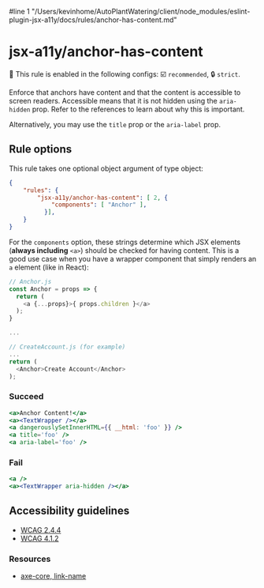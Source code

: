 #line 1 "/Users/kevinhome/AutoPlantWatering/client/node_modules/eslint-plugin-jsx-a11y/docs/rules/anchor-has-content.md"
# jsx-a11y/anchor-has-content

💼 This rule is enabled in the following configs: ☑️ `recommended`, 🔒 `strict`.

<!-- end auto-generated rule header -->

Enforce that anchors have content and that the content is accessible to screen readers. Accessible means that it is not hidden using the `aria-hidden` prop. Refer to the references to learn about why this is important.

Alternatively, you may use the `title` prop or the `aria-label` prop.

## Rule options

This rule takes one optional object argument of type object:

```json
{
    "rules": {
        "jsx-a11y/anchor-has-content": [ 2, {
            "components": [ "Anchor" ],
          }],
    }
}
```

For the `components` option, these strings determine which JSX elements (**always including** `<a>`) should be checked for having content. This is a good use case when you have a wrapper component that simply renders an `a` element (like in React):

```js
// Anchor.js
const Anchor = props => {
  return (
    <a {...props}>{ props.children }</a>
  );
}

...

// CreateAccount.js (for example)
...
return (
  <Anchor>Create Account</Anchor>
);
```


### Succeed
```jsx
<a>Anchor Content!</a>
<a><TextWrapper /></a>
<a dangerouslySetInnerHTML={{ __html: 'foo' }} />
<a title='foo' />
<a aria-label='foo' />
```

### Fail
```jsx
<a />
<a><TextWrapper aria-hidden /></a>
```
## Accessibility guidelines
- [WCAG 2.4.4](https://www.w3.org/WAI/WCAG21/Understanding/link-purpose-in-context)
- [WCAG 4.1.2](https://www.w3.org/WAI/WCAG21/Understanding/name-role-value)

### Resources
- [axe-core, link-name](https://dequeuniversity.com/rules/axe/3.2/link-name)
